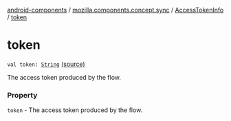[android-components](../../index.md) / [mozilla.components.concept.sync](../index.md) / [AccessTokenInfo](index.md) / [token](./token.md)

# token

`val token: `[`String`](https://kotlinlang.org/api/latest/jvm/stdlib/kotlin/-string/index.html) [(source)](https://github.com/mozilla-mobile/android-components/blob/master/components/concept/sync/src/main/java/mozilla/components/concept/sync/OAuthAccount.kt#L314)

The access token produced by the flow.

### Property

`token` - The access token produced by the flow.